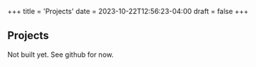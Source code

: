 +++
title = 'Projects'
date = 2023-10-22T12:56:23-04:00
draft = false
+++

## Projects


Not built yet. See github for now. 